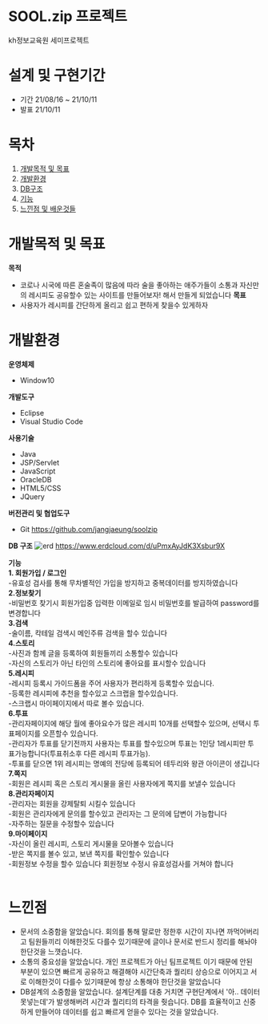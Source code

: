# SOOL.zip 프로젝트
kh정보교육원 세미프로젝트
# 설계 및 구현기간
+ 기간 21/08/16 ~ 21/10/11
+ 발표 21/10/11
# 목차
1. [개발목적 및 목표](#개발목적-및-목표)<br>
2. [개발환경](#개발환경)<br>
3. [DB구조](#DB구조)<br>
4. [기능](#기능)<br>
5. [느낀점 및 배운것들](#느낀점)<br>

# 개발목적 및 목표
**목적**<br>
+ 코로나 시국에 따른 혼술족이 많음에 따라 술을 좋아하는 애주가들이 소통과 자신만의 레시피도 공유할수 있는 사이트를 만들어보자! 해서 만들게 되었습니다
**목표**<br>
+ 사용자가 레시피를 간단하게 올리고 쉽고 편하게 찾을수 있게하자

# 개발환경
**운영체제**
+ Window10

**개발도구**
+ Eclipse
+ Visual Studio Code

**사용기술**
+ Java
+ JSP/Servlet
+ JavaScript
+ OracleDB
+ HTML5/CSS
+ JQuery

**버전관리 및 협업도구**
+ Git https://github.com/jangjaeung/soolzip

**DB 구조**
![erd](https://user-images.githubusercontent.com/90733948/137696131-5b836c4c-e374-4e93-8aa2-441be348b1d7.jpg)
https://www.erdcloud.com/d/uPmxAyJdK3Xsbur9X

**기능**<br>
**1. 회원가입 / 로그인**<br>
-유효성 검사를 통해 무차별적인 가입을 방지하고 중복데이터를 방지하였습니다<br>
**2.정보찾기**<br>
-비밀번호 찾기시 회원가입중 입력한 이메일로 임시 비밀번호를 발급하여 password를 변경합니다<br>
**3.검색**<br>
-술이름, 칵테일 검색시 메인주류 검색을 할수 있습니다<br>
**4.스토리**<br>
-사진과 함께 글을 등록하여 회원들끼리 소통할수 있습니다<br>
-자신의 스토리가 아닌 타인의 스토리에 좋아요를 표시할수 있습니다<br>
**5.레시피**<br>
-레시피 등록시 가이드폼을 주어 사용자가 편리하게 등록할수 있습니다.<br>
-등록한 레시피에 추천을 할수있고 스크랩을 할수있습니다.<br>
-스크랩시 마이페이지에서 따로 볼수 있습니다.<br>
**6.투표**<br>
-관리자페이지에 해당 월에 좋아요수가 많은 레시피 10개를 선택할수 있으며, 선택시 투표페이지를 오픈할수 있습니다.<br>
-관리자가 투표를 닫기전까지 사용자는 투표를 할수있으며 투표는 1인당 1레시피만 투표가능합니다(투표취소후 다른 레시피 투표가능).<br>
-투표를 닫으면 1위 레시피는 명예의 전당에 등록되어 테두리와 왕관 아이콘이 생깁니다<br>
**7.쪽지**<br>
-회원은 레시피 혹은 스토리 게시물을 올린 사용자에게 쪽지를 보낼수 있습니다<br>
**8.관리자페이지**<br>
-관리자는 회원을 강제탈퇴 시킬수 있습니다<br>
-회원은 관리자에게 문의를 할수있고 관리자는 그 문의에 답변이 가능합니다<br>
-자주하는 질문을 수정할수 있습니다<br>
**9.마이페이지**<br>
-자신이 올린 레시피, 스토리 게시물을 모아볼수 있습니다<br>
-받은 쪽지를 볼수 있고, 보낸 쪽지를 확인할수 있습니다<br>
-회원정보 수정을 할수 있습니다 회원정보 수정시 유효성검사를 거쳐야 합니다<br>
<br>
# 느낀점
+ 문서의 소중함을 알았습니다. 회의를 통해 말로만 정한후 시간이 지나면 까먹어버리고 팀원들끼리 이해한것도 다를수 있기때문에 글이나 문서로 반드시 정리를 해놔야 한단것을 느꼇습니다.
+ 소통의 중요성을 알았습니다. 개인 프로젝트가 아닌 팀프로젝트 이기 때문에 안된 부분이 있으면 빠르게 공유하고 해결해야 시간단축과 퀄리티 상승으로 이어지고 서로 이해한것이 다를수 있기때문에 항상 소통해야 한단것을 알았습니다
+ DB설계의 소중함을 알았습니다. 설계단계를 대충 거치면 구현단계에서 '아.. 데이터 못넣는데'가 발생해버려 시간과 퀄리티의 타격을 줫습니다. DB를 효율적이고 신중하게 만들어야 데이터를 쉽고 빠르게 얻을수 있다는 것을 알았습니다.

